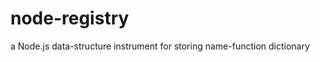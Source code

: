 node-registry
=============

a Node.js data-structure instrument for storing name-function dictionary
